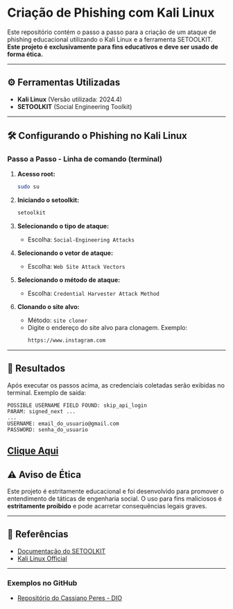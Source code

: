 # Criação de Phishing com Kali Linux

Este repositório contém o passo a passo para a criação de um ataque de phishing educacional utilizando o Kali Linux e a ferramenta SETOOLKIT. 
**Este projeto é exclusivamente para fins educativos e deve ser usado de forma ética.**

---

## ⚙️ Ferramentas Utilizadas

- **Kali Linux** (Versão utilizada: 2024.4)
- **SETOOLKIT** (Social Engineering Toolkit)

---

## 🛠️ Configurando o Phishing no Kali Linux

### Passo a Passo - Linha de comando (terminal)

1. **Acesso root:**
   ```bash
   sudo su
   ```

2. **Iniciando o setoolkit:**
   ```bash
   setoolkit
   ```

3. **Selecionando o tipo de ataque:**
   - Escolha: `Social-Engineering Attacks`

4. **Selecionando o vetor de ataque:**
   - Escolha: `Web Site Attack Vectors`

5. **Selecionando o método de ataque:**
   - Escolha: `Credential Harvester Attack Method`

6. **Clonando o site alvo:**
   - Método: `site cloner`
   - Digite o endereço do site alvo para clonagem. Exemplo:
     ```bash
     https://www.instagram.com
     ```
     
---

## 📄 Resultados

Após executar os passos acima, as credenciais coletadas serão exibidas no terminal. Exemplo de saída:

```
POSSIBLE USERNAME FIELD FOUND: skip_api_login
PARAM: signed_next ...
...
USERNAME: email_do_usuario@gmail.com
PASSWORD: senha_do_usuario
```
[Clique Aqui](https://github.com/Vifernandestech/Fazendo-um-Phishing-com-Kali-Linux/blob/main/Resultado2Corte.PNG)
---

## ⚠️ Aviso de Ética

Este projeto é estritamente educacional e foi desenvolvido para promover o entendimento de táticas de engenharia social. O uso para fins maliciosos é **estritamente proibido** e pode acarretar consequências legais graves.

---

## 🔗 Referências

- [Documentação do SETOOLKIT](https://github.com/trustedsec/social-engineer-toolkit)
- [Kali Linux Official](https://www.kali.org/)

---

### Exemplos no GitHub
- [Repositório do Cassiano Peres - DIO](https://github.com/cassiano-dio/cibersecurity-desafio-phishing)
